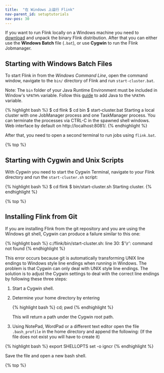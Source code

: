 ```yaml
---
title:  "在 Windows 上运行 Flink"
nav-parent_id: setuptutorials
nav-pos: 30
---
```

<!--
Licensed to the Apache Software Foundation (ASF) under one
or more contributor license agreements.  See the NOTICE file
distributed with this work for additional information
regarding copyright ownership.  The ASF licenses this file
to you under the Apache License, Version 2.0 (the
"License"); you may not use this file except in compliance
with the License.  You may obtain a copy of the License at

  http://www.apache.org/licenses/LICENSE-2.0

Unless required by applicable law or agreed to in writing,
software distributed under the License is distributed on an
"AS IS" BASIS, WITHOUT WARRANTIES OR CONDITIONS OF ANY
KIND, either express or implied.  See the License for the
specific language governing permissions and limitations
under the License.
-->

If you want to run Flink locally on a Windows machine you need to [download](https://flink.apache.org/downloads.html) and unpack the binary Flink distribution. After that you can either use the **Windows Batch** file (`.bat`), or use **Cygwin** to run the Flink Jobmanager.

## Starting with Windows Batch Files

To start Flink in from the *Windows Command Line*, open the command window, navigate to the `bin/` directory of Flink and run `start-cluster.bat`.

Note: The ``bin`` folder of your Java Runtime Environment must be included in Window's ``%PATH%`` variable. Follow this [guide](http://www.java.com/en/download/help/path.xml) to add Java to the ``%PATH%`` variable.

{% highlight bash %}
$ cd flink
$ cd bin
$ start-cluster.bat
Starting a local cluster with one JobManager process and one TaskManager process.
You can terminate the processes via CTRL-C in the spawned shell windows.
Web interface by default on http://localhost:8081/.
{% endhighlight %}

After that, you need to open a second terminal to run jobs using `flink.bat`.

{% top %}

## Starting with Cygwin and Unix Scripts

With *Cygwin* you need to start the Cygwin Terminal, navigate to your Flink directory and run the `start-cluster.sh` script:

{% highlight bash %}
$ cd flink
$ bin/start-cluster.sh
Starting cluster.
{% endhighlight %}

{% top %}

## Installing Flink from Git

If you are installing Flink from the git repository and you are using the Windows git shell, Cygwin can produce a failure similar to this one:

{% highlight bash %}
c:/flink/bin/start-cluster.sh: line 30: $'\r': command not found
{% endhighlight %}

This error occurs because git is automatically transforming UNIX line endings to Windows style line endings when running in Windows. The problem is that Cygwin can only deal with UNIX style line endings. The solution is to adjust the Cygwin settings to deal with the correct line endings by following these three steps:

1. Start a Cygwin shell.

2. Determine your home directory by entering

    {% highlight bash %}
    cd; pwd
    {% endhighlight %}

    This will return a path under the Cygwin root path.

3. Using NotePad, WordPad or a different text editor open the file `.bash_profile` in the home directory and append the following: (If the file does not exist you will have to create it)

{% highlight bash %}
export SHELLOPTS
set -o igncr
{% endhighlight %}

Save the file and open a new bash shell.

{% top %}
